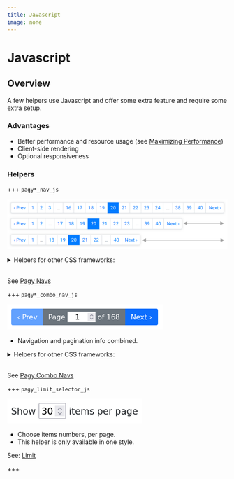 ```yaml
---
title: Javascript
image: none
---
```


# Javascript

## Overview

A few helpers use Javascript and offer some extra feature and require some extra setup.

### Advantages

- Better performance and resource usage (see [Maximizing Performance](/docs/how-to.md#maximize-performance))
- Client-side rendering
- Optional responsiveness

### Helpers

+++ `pagy*_nav_js`

![bootstrap_nav_js](/docs/assets/images/bootstrap_nav_js.png)

<details>
  <summary>
  Helpers for other CSS frameworks:
  </summary>

- `pagy_nav_js`
- `pagy_bootstrap_nav_js`
- `pagy_bulma_nav_js`

</details>

<br>

See [Pagy Navs](javascript/navs.md)

+++ `pagy*_combo_nav_js`

![bootstrap_combo_nav_js](/docs/assets/images/bootstrap_combo_nav_js.png)

* Navigation and pagination info combined.

<details>
  <summary>
    Helpers for other CSS frameworks:
  </summary>

- `pagy_combo_nav_js`
- `pagy_bootstrap_combo_nav_js`
- `pagy_bulma_combo_nav_js`

</details>

<br>

See [Pagy Combo Navs](javascript/combo-navs.md)

+++ `pagy_limit_selector_js`

![pagy_limit_selector_js](/docs/assets/images/limit_selector_js.png)

* Choose items numbers, per page.
* This helper is only available in one style.

See: [Limit](/docs/extras/limit.md)

+++
